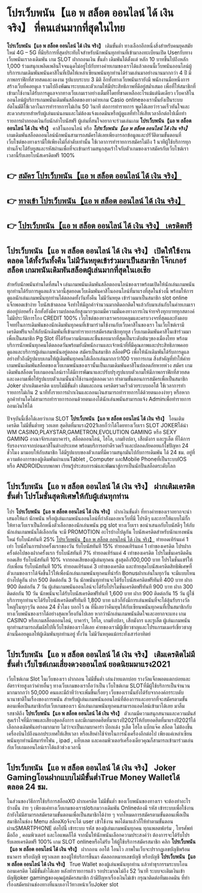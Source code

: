 # โปรเว็บพนัน【แอ พ สล็อต ออนไลน์ ได้ เงิน จริง】  ที่คนเล่นมากที่สุดในไทย

**โปรเว็บพนัน【แอ พ สล็อต ออนไลน์ ได้ เงิน จริง】** เติมขั้นต่ำ  ทางเลือกอีกหนึ่งสิ่งสำหรับคนยุคสมัยใหม่ 4G – 5G ที่มีบริการที่สุดประทับใจสำหรับนักพนันทุกท่านที่เข้ามาลงทะเบียนเปิด Userกับทางเว็บพนันเราลงเดิมพัน เกม SLOT  ฝากถอนเงิน ขั้นต่ำ เดิมพันได้ตั้งแต่ หลัก 10 บาทขึ้นไปถึงหลัก 1,000 ร่วมสนุกเพลิดเพลินใจจนฉุดไม่อยู่ไปกับทางค่ายเกมของเราได้แล้วตอนนี้เว็บพนันออนไลน์ผู้บริการเกมเดิมพันพนันคาสิโนที่เปิดให้เหล่าเซียนพนันทุกท่านได้ร่วมเล่นมาอย่างนานมากกว่า 4 ปี มีภาพกราฟิกที่สวยสดและงดงาม รูปแบบระบบ 3 มิติ
อีกทั้งทางเว็บพนันเรายังมี พนักงานมือหนึ่งการสร้างเว็บที่คอยดูเล  รวมไปถึงพัฒนาระบบและตัวเกมให้มีประสิทธิภาพที่ดีอยู่สม่ำเสมอ เพื่อที่ให้สมาชิกที่เข้ามาใช้งานได้รับการดูแลจากทางเว็บเกมเราอย่างเต็มที่โดยที่ขาดเหลืออะไรแม้แต่นิดเดียว เว็บคาสิโนออนไลน์ผู้บริการเกมพนันเดิมพันสล็อตของทางค่ายเกม Casio onlineของเรานั้นยังเป็นระบบอัตโนมัติใช้เวลาในการทำรายการไม่เกิน 50 วินาที ต่อการทำรายการ พูดได้เลยว่ารวดเร็วทันใจและสะดวกสบายสำหรับผู้เล่นแน่นอนและไม่ต้องแจ้งแอดมินหรือผู้ดูแลที่ทำให้เสียเวลาอีกต่อไปเมื่อทำรายการฝากยอดเงินกับนักล่าโบนัสฟรี
ผู้เล่นที่สนใจอยากจะร่วมเล่นเกม **โปรเว็บพนัน【แอ พ สล็อต ออนไลน์ ได้ เงิน จริง】** คาสิโนออนไลน์ หรือ ***โปรเว็บพนัน【แอ พ สล็อต ออนไลน์ ได้ เงิน จริง】*** เกมเดิมพันสล็อตออนไลน์นักพนันสามารถสมัครได้เลยเพียงกรอกข้อมูลและปรัวัติตามขั้นตอนที่เว็บไซต์ของทางเรามีให้เพียงไม่กี่ลำดับเท่านั้น ใช้เวลาการทำรายการสมัครไม่ถึง 1 นาทีผู้ใช้บริการทุกท่านก็จะได้รับยูสและรหัสผ่านเพื่อที่จะเข้ามาร่วมสนุกสุดเร้าใจกับตัวเกมของเราสมัครกับเว็บไซต์เราเวลานี้รับเลยโบนัสเครดิตฟรี 100%

## 👉 [สมัคร โปรเว็บพนัน【แอ พ สล็อต ออนไลน์ ได้ เงิน จริง】](https://archa888.com/)
## 👉 [ทางเข้า โปรเว็บพนัน【แอ พ สล็อต ออนไลน์ ได้ เงิน จริง】](https://archa888.com/)
## 👉 [โปรเว็บพนัน【แอ พ สล็อต ออนไลน์ ได้ เงิน จริง】 เครดิตฟรี](https://archa888.com/)

## โปรเว็บพนัน【แอ พ สล็อต ออนไลน์ ได้ เงิน จริง】 เปิดให้ใช้งานตลอด ได้ทั้งวันทั้งคืน ไม่มีวันหยุดเข้าร่วมมาเป็นสมาชิก โจ๊กเกอร์ สล็อต เกมพนันเดิมพันสล็อตผู้เล่นมากที่สุดในเอเชีย

สำหรับนักพนันท่านใดที่สนใจ เล่นเกมพนันเดิมพันสล็อตออนไลน์ของเราพร้อมเปิดให้นักเล่นเกมพนันทุกท่านได้รับการดูแลแล้วเวลานี้สุดยอดเว็บเดิมพันคาสิโนออนไลน์ที่มาแรงที่สุดในช่วงนี้ พร้อมให้การดูแลนักเล่นเกมพนันทุกท่านได้ตลอดทั้งวันทั้งคืน ไม่มีวันหยุด เข้าร่วมมาเป็นสมาชิก slot online แจ็กพอตเข้าง่าย โบนัสเข้าตลอด จึงทำให้มีลูกค้าจำนวนมากติดอกติดใจแล้วกับมาเล่นกับในค่ายเกมเราต่ออยู่บ่อยครั้ง อีกทั้งยังมีความปลอดภัยสูงมากๆแถมมีความมั่นคงทางการเงินจ่ายจริงทุกบาททุกสตางค์ไม่มีประวัติการโกง CREDIT 100% เว็บไซต์ของทางเราครอบคลุมและครบวงจรที่สุดและยังตอบโจทย์ในการเดิมพันของนักเดิมพันทุกคนที่เข้ามาร่วมใช้งานกับเว็บคาสิโนของเรา
ในเว็บไซต์เรามีเครดิตฟรีแจกให้กับนักเดิมพันที่เข้ามาทำรายการสมัครสมาชิกทุกยูส เว็บเกมเดิมพันคาสิโนเข้าร่วมมาเพื่อเป็นสมาชิก  Pg Slot ที่ได้รับความนิยมและชื่นชอบมากที่สุดเป็นระดับต้นๆของเมืองไทย พร้อมบริการนักพนันทุกคนได้ตลอดวันพร้อมยังมีพนักงานและเจ้าหน้าที่ที่มีคุณภาพและประสิทธิภาพคอยดูแลและบริการผู้เล่นเกมพนันอยู่ตลอด สมัครเป็นสมาชิก สล็อตPG เพื่อให้นักเดิมพันได้รับการดูแลอย่างทั่วถึงมีรูปแบบเกมให้ผู้เดิมพันทุกคนได้เลือกเล่นมากกว่า100 รายการเกม
สิ่งสำคัญที่ทำให้ค่ายเกมพนันเดิมพันสล็อตของเว็บเกมพนันของเรานั้นเป็นเกมเดิมพันคาสิโนปลอดภัยหายห่วง สมัคร  เกมเดิมพันสล็อตเว็บเกมออนไลน์เราได้มีการพัฒนาและปรับปรุงรูปแบบตัวเกมให้มีภาพกราฟิกที่สวยสดและงดงามเพื่อให้รูปแบบตัวเกมนั้นน่าใช้งานอยู่ตลอดเวลา ทำตามขั้นตอนการสมัครเพื่อเป็นสมาชิก Joker ฝากเติมเครดิต แบบไม่มีขั้นต่ำ เติมและถอน เครดิตรวดเร็วด้วยระบบออโต้ ใช้เวลาการทำรายการไม่เกิน 2 นาทีทั้งรายการฝากเงินและถอนเงินสามารถทำรายการได้ด้วยตนเองง่ายๆ หรือหากลูกค้าท่านใดไม่สามารถทำรายการถอนด้วยตนเองได้นักเล่นพนันสามารถแจ้ง Adminเพื่อทำรายการถอนเงินให้ได้

ปัจจุบันนี้เชื่อได้เลยว่าเกม SLOT **โปรเว็บพนัน【แอ พ สล็อต ออนไลน์ ได้ เงิน จริง】** โอนเติมเครดิต ไม่มีขั้นต่ำทรู วอเลท สุดฮิตที่มาแรง2021เลยก็ว่าได้โดยทางเว็บเรา SLOT JOKERได้นำ  WM CASINO,PLAYSTAR,GAMETRON,EVOLUTION GAMING หรือ SEXY GAMING อาณาจักรเกมบาคาร่า, สล็อตออนไลน์, ไฮโล, เกมยิงปลา, เสือมังกร และรูเล็ต ที่ได้การรับรองจากจากบ่อนคาสิโนต่างประเทศ พร้อมบริการอย่าดีรวดเร็วและปลอดภัยคอยแก้ไขปัญหา 24 ชั่วโมง มามอบให้กับสมาชิก ได้มีรูปแบบของตัวเกมที่มีความสนุกมันไปกับการเดิมพัน ได้ 24 ชม. อยู่ที่ความต้องการของผู้เดิมพันผ่านบนTablet , Computer และMobile Phoneที่เป็นระบบIOS หรือ ANDROIDแบบพกพา เรียนรู้ประสบการณ์และพัฒนาสู่การเป็นนักปั่นสล็อตระดับโลก

## โปรเว็บพนัน【แอ พ สล็อต ออนไลน์ ได้ เงิน จริง】 ฝากเติมเครดิตขั้นต่ำ โปรโมชั่นสุดพิเศษให้กับผู้เล่นทุกท่าน

โปร **โปรเว็บพนัน【แอ พ สล็อต ออนไลน์ ได้ เงิน จริง】** ฝากเงินขั้นต่ำ ที่ทางค่ายของเราอยากจะนำเสนอให้แก่  นักพนัน หรือผู้เล่นเกมพนันออนไลน์ที่กำลังมองหาเว็บที่มี โปรดีๆ และการให้แบบไม่กั๊ก ให้ทางเว็บเราเป็นอีกหนึ่งตัวเลือกของนักเล่นพนัน pg slot ทางเว็บเรา ขอนำเสนอกับโบนัสดีๆ ให้กับนักเล่นเกมพนันได้เลือกกัน จะมี PROMOTION อะไรบ้างไปดูกัน
โบนัสเครดิตสำหรับนักแทงพนันใหม่ รับโบนัสทันที 25% [โปรเว็บพนัน【แอ พ สล็อต ออนไลน์ ได้ เงิน จริง】](https://archa888.com/) ทำยอดเทิร์นแค่ 1 เท่า
โบนัสในการฝากครั้งแรกของวัน รับโบนัสทันที 15% ทำยอดเทิร์นแค่ 1 เท่าของเครดิต
โปรฝากครั้งต่อไปของฝากครั้งแรก รับโบนัสทันที 7% ทำยอดเทิร์นแค่ 4 เท่าของเครดิต
โปรโมชั่นเครดิตคืนยอดเสีย รับโบนัสทันที 10% จากยอดเสียของผู้เล่นทุกคน สูงสุดถึง100,000 บาท
โปรโมชั่นแชร์ให้กับเพื่อน รับโบนัสทันที 10% ทำยอดเทิร์นแค่ 3 เท่าของเครดิต
และท้ายสุดโบนัสเครดิตสิทธิพิเศษที่ตัวเกมของเราได้จัดขึ้นไว้ให้เพื่อนักเล่นเกมพนันทุกคนที่น่ารัก Bonusฝากเล่นในทุกวัน จะมีแบบไหนบ้างไปดูกัน
ฝาก 500 ติดต่อกัน 3 วัน นักพนันทุกท่านจะได้รับโบนัสเครดิตฟรีทันที 400 บาท
ฝาก 900 ติดต่อกัน 7 วัน ผู้เล่นเกมพนันออนไลน์จะได้รับโปรโมชั่นเครดิตฟรีทันที 900 บาท
ฝาก 300 ติดต่อกัน 10 วัน นักพนันจะได้รับโบนัสเครดิตฟรีทันที 1,600 บาท
ฝาก 900 ติดต่อกัน 15 วัน ผู้ใช้บริการทุกท่านจะได้รับโบนัสเครดิตฟรีทันที 1,800 บาท
แล้วก็ยังมีการเล่นพนันที่จะได้ลุ้นรับรางวัลใหญ่ในทุกๆวัน ตลอด 24 ชั่วโมง บอกไว้ ณ ที่นี้เลยว่าคืนทุนให้กับเซียนพนันทุกคนที่เป็นสมาชิกกับทางเว็บพนันของเราได้อย่างสุดเหวี่ยงกันไปเลย หากว่านักเล่นเกมพนันติดใจและอยากจะแทง เกม CASINO หรือเกมสล็อตออนไลน์, บาคาร่า, ไฮโล, เกมยิงปลา, เสือมังกร และรูเล็ต ผู้เล่นเกมพนันทุกท่านสามารถสัมผัสไปที่เว็บไซต์ของเราได้เลย ค่ายของเรามีผู้เชี่ยวชาญและโปรแกรมเมอร์เชี่ยวชาญด้านนี้คอยดูแลให้ผู้เดิมพันทุกท่านอยู่ ทั้งวัน ไม่มีวันหยุดแม้กระทั่งเสาร์อาทิตย์

## โปรเว็บพนัน【แอ พ สล็อต ออนไลน์ ได้ เงิน จริง】 เติมเครดิตไม่มีขั้นต่ำ  เว็บไซต์เกมเสี่ยงดวงออนไลน์ ยอดนิยมมาแรง2021

เว็บไซต์เกม Slot ในเว็บของเรา ฝากถอน ไม่มีขั้นต่ำ เล่นง่ายแตกบ่อย รางวัลแจ็กพอตแตกบ่อยและอัตราจ่ายสูงกว่าค่ายอื่นๆ ทางเว็บเกมของเราถือว่าเป็น เว็บไซต์เกม SLOTที่มีผู้ใช้บริการเป็นจำนวนมากมากกว่า 50,000 คนและมีถ้าทีว่าจะเพิ่มขึ้นเรื่อยๆ เว็บของเรานั้นยังได้รับจากองค์กรระบดับนานาชาติในเรื่องของการพนัน สำหรับผู้เล่นเกมพนันออนไลน์ที่ต้องการและอยากที่จะสมัครตามขั้นตอนเพื่อเป็นสมาชิกกับเว็บเกมของเรา นักเล่นเกมพนันทุกคนสามารถแอดไลน์เข้ามาได้เลย
	มาลิ้มรสชาติถึง **โปรเว็บพนัน【แอ พ สล็อต ออนไลน์ ได้ เงิน จริง】** ตัวเกมมีความสนุกสนานและความมันส์สุดเร้าใจที่มีภาพและเสียงสุดอลังการ และมีเกมยอดฮิตที่มาแรงปี2021ให้กับยอดฮิตที่มาแรงปี2021ได้เลือกลงเดิมพันอย่างมากมาย  ไม่ว่าจะเป็นเกมบาคาร่า ป๊อกเด้ง รูเล็ต ไฮโล แบ็กแจ๊ค สล็อต ไม่ต้องขึ้นเครื่องบินไปถึงนอกประเทศให้เสียเวลา หรือเสียค่าใช้จ่ายในการนั่งเครื่องอีกต่อไป เพียงแค่เหล่าเซียนพนันทุกท่านมีสมาร์ทโฟน , ipad , แท็บเลต และคอมพิวเตอร์เครื่องเดียวคุณก็สามารถเข้ามาร่วมเล่นกับเว็บเกมออนไลน์เราได้แล้วช่วงเวลานี้

## โปรเว็บพนัน【แอ พ สล็อต ออนไลน์ ได้ เงิน จริง】 Joker Gamingโอนฝากแบบไม่มีขั้นต่ำTrue Money Walletได้ตลอด 24 ชม.

ในส่วนของวิธีการใช้บริการสล็อตXO ฝากเครดิต ไม่มีขั้นต่ำ ของเว็บพนันของทางเรา จะต้องทำอะไรบ้างนั้น ง่าย ๆ เพียงแค่ทางเว็บเกมของเราslotเกมวางเดิมพัน Onlineต้องมี รหัส เข้าระบบเพื่อใช้งาน ถ้ายังไม่มีสามารถสมัครตามขั้นตอนเพื่อเป็นสมาชิกได้ง่าย ๆ จากโหมดการสมัครตามขั้นตอนเพื่อเป็นสมาชิกในช่อง Menu สล็อตXoจึงจะได้ user เข้าใช้งาน พอได้มาแล้วก็ให้ทำตามขั้นตอนผ่านSMARTPHONE ต่อไปนี้
เข้าระบบ รหัส  ของผู้เล่นเกมพนันทุกคน ทุกแพลตฟอร์ม , โทรศัพท์มือถือ , คอมพิวเตอร์ และไอแพดก็ได้
จากนั้นให้นักพนันเลือกความประสงค์ว่า ต้องการจะได้รับโปร รับเลยเครดิตฟรี 100% เกม SLOT onlineหรือไม่รับ
ให้ผู้ใช้บริการสมัครสมาชิก คลิก **โปรเว็บพนัน【แอ พ สล็อต ออนไลน์ ได้ เงิน จริง】** ฝากถอน ออโต้ โอนไว ภาพในเว็บจะปรากฏเลขบัญชีพร้อมธนาคาร หรือบัญชี ทรูวอเลท ของผู้ให้บริการขึ้นมา
คัดลอกหมายเลขบัญชี หรือบัญชี **โปรเว็บพนัน【แอ พ สล็อต ออนไลน์ ได้ เงิน จริง】** True Wallet ของผู้เล่นพนันทุกท่าน แล้วทำธุรกรรมระบบโอนถอนเครดิต ไม่มีขั้นต่ำได้เลย
หลังทำรายการแล้ว รอประมาณไม่ถึง 52 วินาที ระบบจะเติมเงินเข้าบัญชีjoker gamingของคุณผู้สมัครสมาชิก
ถ้ามีปัญหาเรื่องเงินไม่เข้า กรุณาติดต่อทีมแอดมิน ที่ทำเรื่องสมัครผ่านช่องทางที่แนบเอาไว้ทางหน้าเว็บJoker slot


